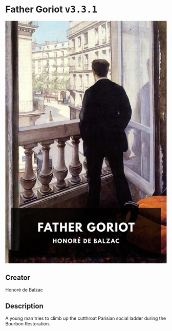 
# Father Goriot <kbd>v3.3.1</kbd>

<center>
  <img src="./cover-1024.jpg"/>
</center>

## Creator
Honoré de Balzac

## Description
A young man tries to climb up the cutthroat Parisian social ladder during the Bourbon Restoration.

